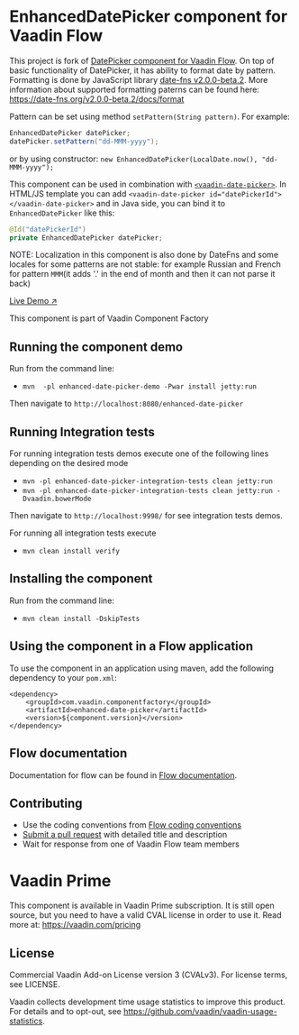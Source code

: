 # EnhancedDatePicker component for Vaadin Flow

This project is fork of [DatePicker component for Vaadin Flow](https://github.com/vaadin/vaadin-date-picker-flow). 
On top of basic functionality of DatePicker, it has ability to format date by pattern. 
Formatting is done by JavaScript library [date-fns v2.0.0-beta.2](https://date-fns.org/v2.0.0-beta.2/docs/Getting-Started). More information about supported formatting paterns can be found here:
 https://date-fns.org/v2.0.0-beta.2/docs/format
 
Pattern can be set using method `setPattern(String pattern)`. For example:
```java
EnhancedDatePicker datePicker;
datePicker.setPattern("dd-MMM-yyyy");
``` 
or by using constructor: `new EnhancedDatePicker(LocalDate.now(), "dd-MMM-yyyy");`

This component can be used in combination with [`<vaadin-date-picker>`](https://github.com/vaadin/vaadin-date-picker).
In HTML/JS template you can add `<vaadin-date-picker id="datePickerId"></vaadin-date-picker>` and in Java side, you can bind it to `EnhancedDatePicker` like this:

```java
@Id("datePickerId")
private EnhancedDatePicker datePicker;
```


NOTE: Localization in this component is also done by DateFns and some locales for some patterns are not stable: 
for example Russian and French for pattern `MMM`(it adds '.' in the end of month and then it can not parse it back)


[Live Demo ↗](https://incubator.app.fi/enhanced-date-picker-demo/enhanced-date-picker)

This component is part of Vaadin Component Factory

## Running the component demo
Run from the command line:
- `mvn  -pl enhanced-date-picker-demo -Pwar install jetty:run`

Then navigate to `http://localhost:8080/enhanced-date-picker`

## Running Integration tests

For running integration tests demos execute one of the following lines depending on the desired mode
- `mvn -pl enhanced-date-picker-integration-tests clean jetty:run`
- `mvn -pl enhanced-date-picker-integration-tests clean jetty:run -Dvaadin.bowerMode`

Then navigate to `http://localhost:9998/` for see integration tests demos.

For running all integration tests execute
- `mvn clean install verify`

## Installing the component
Run from the command line:
- `mvn clean install -DskipTests`

## Using the component in a Flow application
To use the component in an application using maven,
add the following dependency to your `pom.xml`:
```
<dependency>
    <groupId>com.vaadin.componentfactory</groupId>
    <artifactId>enhanced-date-picker</artifactId>
    <version>${component.version}</version>
</dependency>
```

## Flow documentation
Documentation for flow can be found in [Flow documentation](https://github.com/vaadin/flow-and-components-documentation/blob/master/documentation/Overview.asciidoc).

## Contributing
- Use the coding conventions from [Flow coding conventions](https://github.com/vaadin/flow/tree/master/eclipse)
- [Submit a pull request](https://www.digitalocean.com/community/tutorials/how-to-create-a-pull-request-on-github) with detailed title and description
- Wait for response from one of Vaadin Flow team members

# Vaadin Prime

This component is available in Vaadin Prime subscription. It is still open source, but you need to have a valid CVAL license in order to use it. Read more at: https://vaadin.com/pricing

## License

Commercial Vaadin Add-on License version 3 (CVALv3). For license terms, see LICENSE.

Vaadin collects development time usage statistics to improve this product. For details and to opt-out, see https://github.com/vaadin/vaadin-usage-statistics.